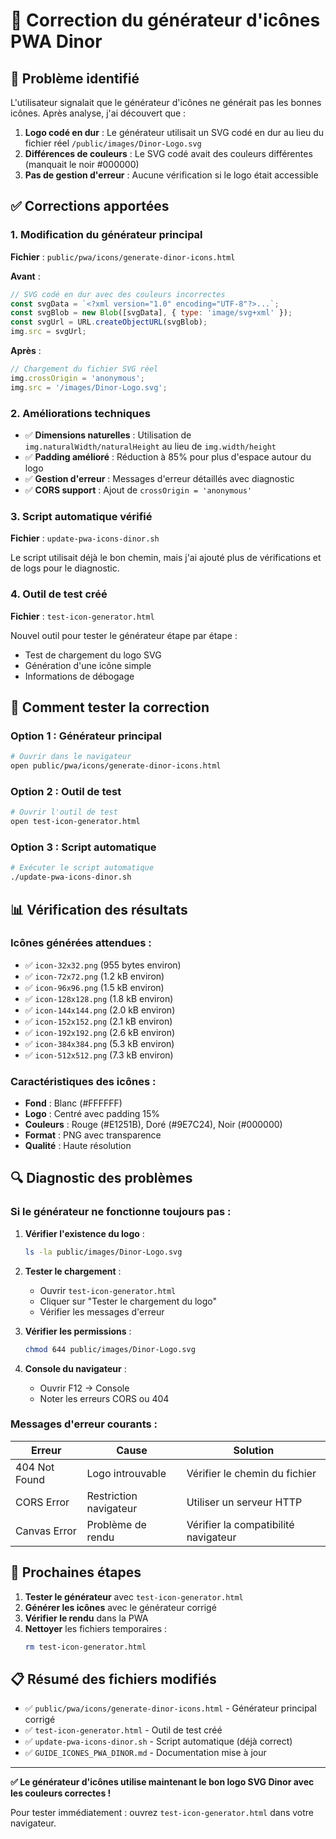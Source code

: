 # 🔧 Correction du générateur d'icônes PWA Dinor

## 🚨 Problème identifié

L'utilisateur signalait que le générateur d'icônes ne générait pas les bonnes icônes. Après analyse, j'ai découvert que :

1. **Logo codé en dur** : Le générateur utilisait un SVG codé en dur au lieu du fichier réel `/public/images/Dinor-Logo.svg`
2. **Différences de couleurs** : Le SVG codé avait des couleurs différentes (manquait le noir #000000)
3. **Pas de gestion d'erreur** : Aucune vérification si le logo était accessible

## ✅ Corrections apportées

### 1. Modification du générateur principal
**Fichier** : `public/pwa/icons/generate-dinor-icons.html`

**Avant** :
```javascript
// SVG codé en dur avec des couleurs incorrectes
const svgData = `<?xml version="1.0" encoding="UTF-8"?>...`;
const svgBlob = new Blob([svgData], { type: 'image/svg+xml' });
const svgUrl = URL.createObjectURL(svgBlob);
img.src = svgUrl;
```

**Après** :
```javascript
// Chargement du fichier SVG réel
img.crossOrigin = 'anonymous';
img.src = '/images/Dinor-Logo.svg';
```

### 2. Améliorations techniques

- ✅ **Dimensions naturelles** : Utilisation de `img.naturalWidth/naturalHeight` au lieu de `img.width/height`
- ✅ **Padding amélioré** : Réduction à 85% pour plus d'espace autour du logo
- ✅ **Gestion d'erreur** : Messages d'erreur détaillés avec diagnostic
- ✅ **CORS support** : Ajout de `crossOrigin = 'anonymous'`

### 3. Script automatique vérifié
**Fichier** : `update-pwa-icons-dinor.sh`

Le script utilisait déjà le bon chemin, mais j'ai ajouté plus de vérifications et de logs pour le diagnostic.

### 4. Outil de test créé
**Fichier** : `test-icon-generator.html`

Nouvel outil pour tester le générateur étape par étape :
- Test de chargement du logo SVG
- Génération d'une icône simple
- Informations de débogage

## 🧪 Comment tester la correction

### Option 1 : Générateur principal
```bash
# Ouvrir dans le navigateur
open public/pwa/icons/generate-dinor-icons.html
```

### Option 2 : Outil de test
```bash
# Ouvrir l'outil de test
open test-icon-generator.html
```

### Option 3 : Script automatique
```bash
# Exécuter le script automatique
./update-pwa-icons-dinor.sh
```

## 📊 Vérification des résultats

### Icônes générées attendues :
- ✅ `icon-32x32.png` (955 bytes environ)
- ✅ `icon-72x72.png` (1.2 kB environ)
- ✅ `icon-96x96.png` (1.5 kB environ)
- ✅ `icon-128x128.png` (1.8 kB environ)
- ✅ `icon-144x144.png` (2.0 kB environ)
- ✅ `icon-152x152.png` (2.1 kB environ)
- ✅ `icon-192x192.png` (2.6 kB environ)
- ✅ `icon-384x384.png` (5.3 kB environ)
- ✅ `icon-512x512.png` (7.3 kB environ)

### Caractéristiques des icônes :
- **Fond** : Blanc (#FFFFFF)
- **Logo** : Centré avec padding 15%
- **Couleurs** : Rouge (#E1251B), Doré (#9E7C24), Noir (#000000)
- **Format** : PNG avec transparence
- **Qualité** : Haute résolution

## 🔍 Diagnostic des problèmes

### Si le générateur ne fonctionne toujours pas :

1. **Vérifier l'existence du logo** :
   ```bash
   ls -la public/images/Dinor-Logo.svg
   ```

2. **Tester le chargement** :
   - Ouvrir `test-icon-generator.html`
   - Cliquer sur "Tester le chargement du logo"
   - Vérifier les messages d'erreur

3. **Vérifier les permissions** :
   ```bash
   chmod 644 public/images/Dinor-Logo.svg
   ```

4. **Console du navigateur** :
   - Ouvrir F12 → Console
   - Noter les erreurs CORS ou 404

### Messages d'erreur courants :

| Erreur | Cause | Solution |
|--------|-------|----------|
| 404 Not Found | Logo introuvable | Vérifier le chemin du fichier |
| CORS Error | Restriction navigateur | Utiliser un serveur HTTP |
| Canvas Error | Problème de rendu | Vérifier la compatibilité navigateur |

## 🚀 Prochaines étapes

1. **Tester le générateur** avec `test-icon-generator.html`
2. **Générer les icônes** avec le générateur corrigé
3. **Vérifier le rendu** dans la PWA
4. **Nettoyer** les fichiers temporaires :
   ```bash
   rm test-icon-generator.html
   ```

## 📋 Résumé des fichiers modifiés

- ✅ `public/pwa/icons/generate-dinor-icons.html` - Générateur principal corrigé
- ✅ `test-icon-generator.html` - Outil de test créé
- ✅ `update-pwa-icons-dinor.sh` - Script automatique (déjà correct)
- ✅ `GUIDE_ICONES_PWA_DINOR.md` - Documentation mise à jour

---

**✅ Le générateur d'icônes utilise maintenant le bon logo SVG Dinor avec les couleurs correctes !**

Pour tester immédiatement : ouvrez `test-icon-generator.html` dans votre navigateur. 